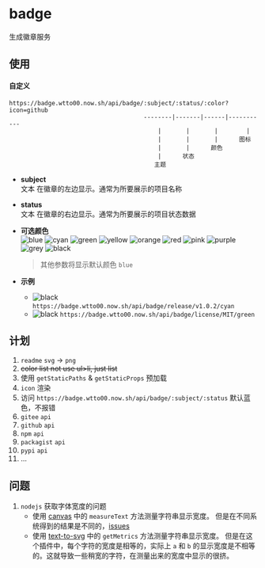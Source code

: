 # badge

生成徽章服务

## 使用

#### 自定义

```text
https://badge.wtto00.now.sh/api/badge/:subject/:status/:color?icon=github
                                      --------|-------|------|-----------
                                          |       |       |        |
                                          |       |       |      图标
                                          |       |      颜色
                                          |      状态
                                         主题
```

- **subject**  
  文本 在徽章的左边显示。通常为所要展示的项目名称
- **status**  
  文本 在徽章的右边显示。通常为所要展示的项目状态数据
- **可选颜色**  
  ![blue](https://badge.wtto00.now.sh/api/badge/color/blue/blue) ![cyan](https://badge.wtto00.now.sh/api/badge/color/cyan/cyan) ![green](https://badge.wtto00.now.sh/api/badge/color/green/green) ![yellow](https://badge.wtto00.now.sh/api/badge/color/yellow/yellow) ![orange](https://badge.wtto00.now.sh/api/badge/color/orange/orange) ![red](https://badge.wtto00.now.sh/api/badge/color/red/red) ![pink](https://badge.wtto00.now.sh/api/badge/color/pink/pink) ![purple](https://badge.wtto00.now.sh/api/badge/color/purple/purple) ![grey](https://badge.wtto00.now.sh/api/badge/color/grey/grey) ![black](https://badge.wtto00.now.sh/api/badge/color/black/black)

  > 其他参数将显示默认颜色 `blue`

- **示例**
  - ![black](https://badge.wtto00.now.sh/api/badge/release/v1.0.2/cyan) `https://badge.wtto00.now.sh/api/badge/release/v1.0.2/cyan`
  - ![black](https://badge.wtto00.now.sh/api/badge/license/MIT/green) `https://badge.wtto00.now.sh/api/badge/license/MIT/green`

## 计划

1. `readme` `svg` → `png`
1. ~~color list not use ul>li, just list~~
1. 使用 `getStaticPaths` & `getStaticProps` 预加载
1. `icon` 渲染
1. 访问 `https://badge.wtto00.now.sh/api/badge/:subject/:status` 默认蓝色，不报错
1. `gitee` `api`
1. `github` `api`
1. `npm` `api`
1. `packagist` `api`
1. `pypi` `api`
1. ...

## 问题

1. `nodejs` 获取字体宽度的问题
   - 使用 [canvas](https://www.npmjs.com/package/canvas#quick-example) 中的 `measureText` 方法测量字符串显示宽度。
     但是在不同系统得到的结果是不同的，[issues](https://github.com/Automattic/node-canvas/issues/782)
   - 使用 [text-to-svg](https://www.npmjs.com/package/text-to-svg#texttosvggetmetricstext-option--) 中的 `getMetrics` 方法测量字符串显示宽度。
     但是在这个插件中，每个字符的宽度是相等的，实际上 `a` 和 `b` 的显示宽度是不相等的。这就导致一些稍宽的字符，在测量出来的宽度中显示的很挤。
